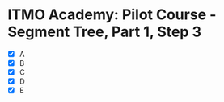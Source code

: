 # ITMO Academy: Pilot Course - Segment Tree, Part 1, Step 3

- [x] A
- [x] B
- [x] C
- [x] D
- [x] E
